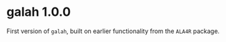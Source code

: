 # galah 1.0.0

First version of <code>galah</code>, built on earlier functionality from the <code>ALA4R</code> package.
